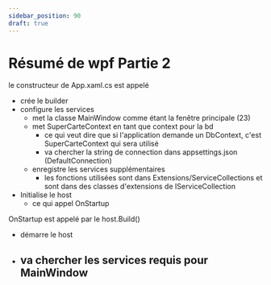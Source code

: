 ```yaml
---
sidebar_position: 90
draft: true
---
```


# Résumé de wpf Partie 2

le constructeur de App.xaml.cs est appelé <!-- (qui décide de l'appeler?) -->
- crée le builder 
- configure les services
  - met la classe MainWindow comme étant la fenêtre principale (23)
  - met SuperCarteContext en tant que context pour la bd
    - ce qui veut dire que si l'application demande un DbContext, c'est SuperCarteContext qui sera utilisé
    - va chercher la string de connection dans appsettings.json (DefaultConnection)
  - enregistre les services supplémentaires
    - les fonctions utilisées sont dans Extensions/ServiceCollections et sont dans des classes d'extensions de IServiceCollection
- Initialise le host
  - ce qui appel OnStartup

OnStartup est appelé par le host.Build()
- démarre le host
- va chercher les services requis pour MainWindow
  - 